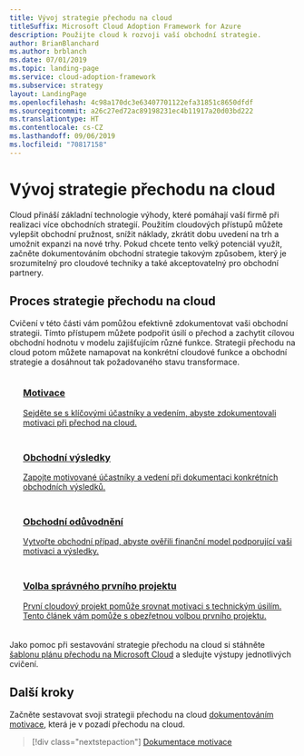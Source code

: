 ```yaml
---
title: Vývoj strategie přechodu na cloud
titleSuffix: Microsoft Cloud Adoption Framework for Azure
description: Použijte cloud k rozvoji vaší obchodní strategie.
author: BrianBlanchard
ms.author: brblanch
ms.date: 07/01/2019
ms.topic: landing-page
ms.service: cloud-adoption-framework
ms.subservice: strategy
layout: LandingPage
ms.openlocfilehash: 4c98a170dc3e63407701122efa31851c8650dfdf
ms.sourcegitcommit: a26c27ed72ac89198231ec4b11917a20d03bd222
ms.translationtype: HT
ms.contentlocale: cs-CZ
ms.lasthandoff: 09/06/2019
ms.locfileid: "70817158"
---
```

<!-- markdownlint-disable MD026 -->

# <a name="develop-a-cloud-adoption-strategy"></a>Vývoj strategie přechodu na cloud

Cloud přináší základní technologie výhody, které pomáhají vaší firmě při realizaci více obchodních strategií. Použitím cloudových přístupů můžete vylepšit obchodní pružnost, snížit náklady, zkrátit dobu uvedení na trh a umožnit expanzi na nové trhy. Pokud chcete tento velký potenciál využít, začněte dokumentováním obchodní strategie takovým způsobem, který je srozumitelný pro cloudové techniky a také akceptovatelný pro obchodní partnery.

## <a name="cloud-adoption-strategy-process"></a>Proces strategie přechodu na cloud

Cvičení v této části vám pomůžou efektivně zdokumentovat vaši obchodní strategii. Tímto přístupem můžete podpořit úsilí o přechod a zachytit cílovou obchodní hodnotu v modelu zajišťujícím různé funkce. Strategii přechodu na cloud potom můžete namapovat na konkrétní cloudové funkce a obchodní strategie a dosáhnout tak požadovaného stavu transformace.

<!--markdownlint-disable MD033 -->

<ul class="panelContent cardsF">
    <li style="display: flex; flex-direction: column;">
        <a href="./motivations-why-are-we-moving-to-the-cloud.md">
            <div class="cardSize">
                <div class="cardPadding" style="padding-bottom:10px;">
                    <div class="card" style="padding-bottom:10px;">
                        <div class="cardImageOuter">
                            <div class="cardImage">
                                <img alt="" src="../_images/icons/1.png" data-linktype="external">
                            </div>
                        </div>
                        <div class="cardText" style="padding-left:0px;">
                            <h3>Motivace</h3>
Sejděte se s klíčovými účastníky a vedením, abyste zdokumentovali motivaci při přechod na cloud.
                        </div>
                    </div>
                </div>
            </div>
        </a>
    </li>
    <li style="display: flex; flex-direction: column;">
        <a href="./business-outcomes/index.md">
            <div class="cardSize">
                <div class="cardPadding" style="padding-bottom:10px;">
                    <div class="card" style="padding-bottom:10px;">
                        <div class="cardImageOuter">
                            <div class="cardImage">
                                <img alt="" src="../_images/icons/2.png" data-linktype="external">
                            </div>
                        </div>
                        <div class="cardText" style="padding-left:0px;">
                            <h3>Obchodní výsledky</h3>
Zapojte motivované účastníky a vedení při dokumentaci konkrétních obchodních výsledků.
                        </div>
                    </div>
                </div>
            </div>
        </a>
    </li>
    <li style="display: flex; flex-direction: column;">
        <a href="./cloud-migration-business-case.md">
            <div class="cardSize">
                <div class="cardPadding" style="padding-bottom:10px;">
                    <div class="card" style="padding-bottom:10px;">
                        <div class="cardImageOuter">
                            <div class="cardImage">
                                <img alt="" src="../_images/icons/3.png" data-linktype="external">
                            </div>
                        </div>
                        <div class="cardText" style="padding-left:0px;">
                            <h3>Obchodní odůvodnění</h3>
Vytvořte obchodní případ, abyste ověřili finanční model podporující vaši motivaci a výsledky.
                        </div>
                    </div>
                </div>
            </div>
        </a>
    </li>
    <li style="display: flex; flex-direction: column;">
        <a href="./first-adoption-project.md">
            <div class="cardSize">
                <div class="cardPadding" style="padding-bottom:10px;">
                    <div class="card" style="padding-bottom:10px;">
                        <div class="cardImageOuter">
                            <div class="cardImage">
                                <img alt="" src="../_images/icons/4.png" data-linktype="external">
                            </div>
                        </div>
                        <div class="cardText" style="padding-left:0px;">
                            <h3>Volba správného prvního projektu</h3>
První cloudový projekt pomůže srovnat motivaci s technickým úsilím. Tento článek vám pomůže s obezřetnou volbou prvního projektu.
                        </div>
                    </div>
                </div>
            </div>
        </a>
    </li>
</ul>

Jako pomoc při sestavování strategie přechodu na cloud si stáhněte [šablonu plánu přechodu na Microsoft Cloud](https://archcenter.blob.core.windows.net/cdn/fusion/readiness/Microsoft-Cloud-Adoption-Framework-Strategy-and-Plan-Template.docx) a sledujte výstupy jednotlivých cvičení.

## <a name="next-steps"></a>Další kroky

Začněte sestavovat svoji strategii přechodu na cloud [dokumentováním motivace](./motivations-why-are-we-moving-to-the-cloud.md), která je v pozadí přechodu na cloud.

> [!div class="nextstepaction"]
> [Dokumentace motivace](./motivations-why-are-we-moving-to-the-cloud.md)
